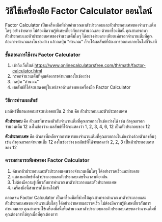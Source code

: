 วิธีใช้เครื่องมือ Factor Calculator ออนไลน์
===========================================

Factor Calculator เป็นเครื่องมือที่ช่วยคำนวณหาตัวประกอบและตัวประกอบเศษของจำนวนเต็มใดๆ อย่างง่ายดาย ไม่ต้องมีความรู้พิเศษเกี่ยวกับการคำนวณเลย ด้วยเครื่องมือนี้ คุณสามารถหาตัวประกอบและตัวประกอบเศษของจำนวนเต็มใดๆ ได้อย่างง่ายดาย เพียงแค่กรอกจำนวนเต็มที่คุณต้องการคำนวณลงในช่องว่าง แล้วกดปุ่ม "คำนวณ" ก็จะได้ผลลัพธ์ที่ต้องการออกมาภายในไม่กี่วินาที

### ขั้นตอนการใช้งาน Factor Calculator

1. เข้าถึงเว็บไซต์ <https://www.onlinecalculatorsfree.com/th/math/factor-calculator.html>
2. กรอกจำนวนเต็มที่คุณต้องการคำนวณลงในช่องว่าง
3. กดปุ่ม "คำนวณ"
4. ผลลัพธ์ที่ได้จะแสดงอยู่ในหน้าจอด้านล่างของเครื่องมือ Factor Calculator

### วิธีการอ่านผลลัพธ์

ผลลัพธ์ที่แสดงออกมาจะแบ่งออกเป็น 2 ส่วน คือ ตัวประกอบและตัวประกอบเศษ

**ตัวประกอบ** คือ ตัวเลขที่หารลงตัวกับจำนวนเต็มที่คุณกรอกลงในช่องว่างได้ เช่น ถ้าคุณกรอกจำนวนเต็ม 12 ลงในช่องว่าง ผลลัพธ์ที่ได้จะแสดงว่า 1, 2, 3, 4, 6, 12 เป็นตัวประกอบของ 12

**ตัวประกอบเศษ** คือ ตัวเลขที่เหลือจากการหารของจำนวนเต็มที่คุณกรอกลงในช่องว่างด้วยตัวเลขอื่นๆ เช่น ถ้าคุณกรอกจำนวนเต็ม 12 ลงในช่องว่าง ผลลัพธ์ที่ได้จะแสดงว่า 2, 2, 3 เป็นตัวประกอบเศษของ 12

### ความสามารถพิเศษของ Factor Calculator

1. ค้นหาตัวประกอบและตัวประกอบเศษของจำนวนเต็มใดๆ ได้อย่างรวดเร็วและง่ายดาย
2. แสดงผลลัพธ์ทั้งตัวประกอบและตัวประกอบเศษในเวลาเดียวกัน
3. ไม่ต้องมีความรู้เกี่ยวกับการคำนวณหาตัวประกอบและตัวประกอบเศษ
4. เครื่องมือนี้สามารถใช้งานได้ฟรี

ตลอดจน Factor Calculator เป็นเครื่องมือที่ช่วยให้คุณสามารถคำนวณหาตัวประกอบและตัวประกอบเศษของจำนวนเต็มใดๆ ได้อย่างง่ายดายและรวดเร็ว ไม่ต้องมีความรู้พิเศษเกี่ยวกับการคำนวณเลย คุณสามารถใช้เครื่องมือนี้เพื่อคำนวณหาตัวประกอบและตัวประกอบเศษของจำนวนเต็มที่คุณต้องการได้ทุกเมื่อที่คุณต้องการ
